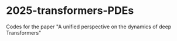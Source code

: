 # 2025-transformers-PDEs
Codes for the paper "A unified perspective on the dynamics of deep Transformers"
